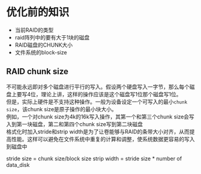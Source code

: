 # 优化前的知识
- 当前RAID的类型
- raid阵列中的要有大于1块的磁盘
- RAID磁盘的CHUNK大小
- 文件系统的block-size

## RAID chunk size
不可能永远即对多个磁盘进行平行的写入。假设两个硬盘写入一字节，那么每个磁盘上要写4位，理论上讲，这样的操作应该是这个磁盘写1位那个磁盘写1位。  
但是，实际上硬件是不支持这种操作。一般为设备设定一个可写入的最小`chunk size`，该chunk size是原子操作的最小块大小。  
例如，一个对chunk size为4k的16k写入操作，其第一个和第三个chunk size会写入到第一块磁盘，第二和第四个chunk size写到第二块磁盘  
格式化时加入stride和strip width是为了让卷能够与RAID的条带大小对齐，从而提高性能。这样可以避免在文件系统中重复的计算和调整，使系统数据更容易的写入到磁盘中  

stride size = chunk size/block size
strip width = stride size * number of data_disk
